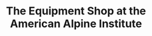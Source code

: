 ---
title: "The Equipment Shop at the American Alpine Institute"
url: /bellingham/the-equipment-shop-at-the-american-alpine-institute/
shop: outdoor
---